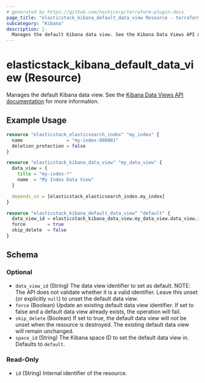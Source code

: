 ```yaml
---
# generated by https://github.com/hashicorp/terraform-plugin-docs
page_title: "elasticstack_kibana_default_data_view Resource - terraform-provider-elasticstack"
subcategory: "Kibana"
description: |-
  Manages the default Kibana data view. See the Kibana Data Views API documentation https://www.elastic.co/docs/api/doc/kibana/v8/operation/operation-setdefaultdatailviewdefault for more information.
---
```


# elasticstack_kibana_default_data_view (Resource)

Manages the default Kibana data view. See the [Kibana Data Views API documentation](https://www.elastic.co/docs/api/doc/kibana/v8/operation/operation-setdefaultdatailviewdefault) for more information.

## Example Usage

```terraform
resource "elasticstack_elasticsearch_index" "my_index" {
  name                = "my-index-000001"
  deletion_protection = false
}

resource "elasticstack_kibana_data_view" "my_data_view" {
  data_view = {
    title = "my-index-*"
    name  = "My Index Data View"
  }

  depends_on = [elasticstack_elasticsearch_index.my_index]
}

resource "elasticstack_kibana_default_data_view" "default" {
  data_view_id = elasticstack_kibana_data_view.my_data_view.data_view.id
  force        = true
  skip_delete  = false
}
```

<!-- schema generated by tfplugindocs -->
## Schema

### Optional

- `data_view_id` (String) The data view identifier to set as default. NOTE: The API does not validate whether it is a valid identifier. Leave this unset (or explicitly `null`) to unset the default data view.
- `force` (Boolean) Update an existing default data view identifier. If set to false and a default data view already exists, the operation will fail.
- `skip_delete` (Boolean) If set to true, the default data view will not be unset when the resource is destroyed. The existing default data view will remain unchanged.
- `space_id` (String) The Kibana space ID to set the default data view in. Defaults to `default`.

### Read-Only

- `id` (String) Internal identifier of the resource.
